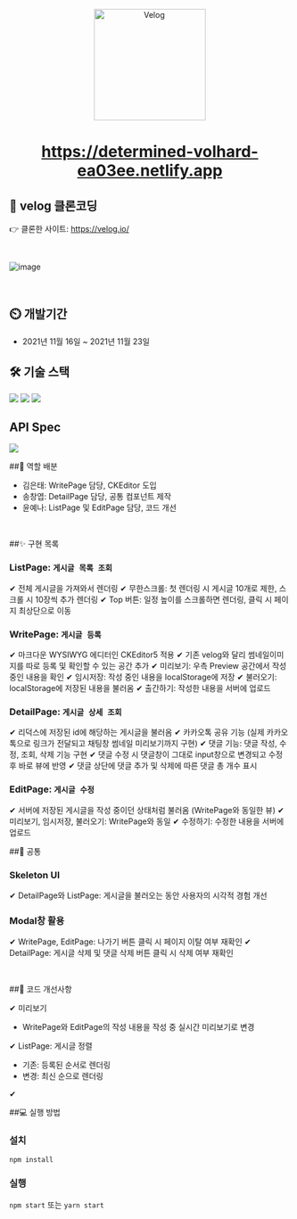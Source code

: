 <p align='middle'>
<a href='https://github.com/DevFoliOh/velog'><img src='https://user-images.githubusercontent.com/66353903/142974589-1a9d29a4-3c67-4208-b861-00491a02f810.png' width="200px;" alt="Velog" /></a></p>


<h1 align='middle'><a href='https://determined-volhard-ea03ee.netlify.app'>https://determined-volhard-ea03ee.netlify.app</a></h1>


## 📌 velog 클론코딩

👉 클론한 사이트: https://velog.io/

<br/>

![image](https://user-images.githubusercontent.com/66353903/142976104-d163bec4-f0a3-468b-adfa-0f21572a8d1f.png)


<br/>

## :timer_clock: 개발기간
+ 2021년 11월 16일 ~ 2021년 11월 23일

## 🛠 기술 스택
  
 <img src="https://img.shields.io/badge/React-v17.0.2-blue?logo=React"/>
    <img src="https://img.shields.io/badge/redux-toolkit-^1.6.2-purple?logo=Redux"/>
    <img src="https://img.shields.io/badge/StyledComponents-v5.2.3-pink?logo=styled-components"/> 
<br/>

## API Spec
  <img src="https://img.shields.io/badge/Swagger-v1.7.0-lime?logo=Swagger"/>
  
  <br/>

##🔮 역할 배분
- 김은태: WritePage 담당, CKEditor 도입
- 송창엽: DetailPage 담당, 공통 컴포넌트 제작
- 윤예나: ListPage 및 EditPage 담당, 코드 개선

<br/>

##✨ 구현 목록

### ListPage: `게시글 목록 조회`

✔ 전체 게시글을 가져와서 렌더링
✔ 무한스크롤: 첫 렌더링 시 게시글 10개로 제한, 스크롤 시 10장씩 추가 렌더링
✔ Top 버튼: 일정 높이를 스크롤하면 렌더링, 클릭 시 페이지 최상단으로 이동


### WritePage: `게시글 등록`

✔ 마크다운 WYSIWYG 에디터인 CKEditor5 적용
✔ 기존 velog와 달리 썸네일이미지를 따로 등록 및 확인할 수 있는 공간 추가
✔ 미리보기: 우측 Preview 공간에서 작성 중인 내용을 확인
✔ 임시저장: 작성 중인 내용을 localStorage에 저장
✔ 불러오기: localStorage에 저장된 내용을 불러옴
✔ 출간하기: 작성한 내용을 서버에 업로드


### DetailPage: `게시글 상세 조회`

✔ 리덕스에 저장된 id에 해당하는 게시글을 불러옴
✔ 카카오톡 공유 기능 (실제 카카오톡으로 링크가 전달되고 채팅창 썸네일 미리보기까지 구현)
✔ 댓글 기능: 댓글 작성, 수정, 조회, 삭제 기능 구현
✔ 댓글 수정 시 댓글창이 그대로 input창으로 변경되고 수정 후 바로 뷰에 반영
✔ 댓글 상단에 댓글 추가 및 삭제에 따른 댓글 총 개수 표시


### EditPage: `게시글 수정`

✔ 서버에 저장된 게시글을 작성 중이던 상태처럼 불러옴 (WritePage와 동일한 뷰)
✔ 미리보기, 임시저장, 불러오기: WritePage와 동일
✔ 수정하기: 수정한 내용을 서버에 업로드


##🎨 공통

### Skeleton UI
✔ DetailPage와 ListPage: 게시글을 불러오는 동안 사용자의 시각적 경험 개선

### Modal창 활용
✔ WritePage, EditPage: 나가기 버튼 클릭 시 페이지 이탈 여부 재확인
✔ DetailPage: 게시글 삭제 및 댓글 삭제 버튼 클릭 시 삭제 여부 재확인

<br/>

##🚀 코드 개선사항

✔ 미리보기
+ WritePage와 EditPage의 작성 내용을 작성 중 실시간 미리보기로 변경

✔ ListPage: 게시글 정렬
+ 기존: 등록된 순서로 렌더링
+ 변경: 최신 순으로 렌더링

✔ 

##💻 실행 방법

### 설치

`npm install`

### 실행

`npm start` 또는 `yarn start`

